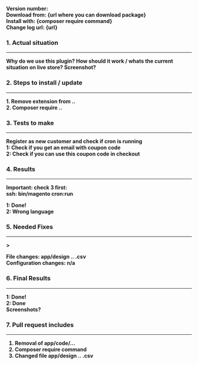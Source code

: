 <strong>Version number:<strong> 																	<br />
<strong>Download from:</strong> {url where you can download package}								<br />
<strong>Install with:</strong> {composer require command}											<br />
<strong>Change log url:</strong> {url}																<br />

<h3>1. Actual situation</h3><hr>									

Why do we use this plugin? How should it work / whats the current situation on live store?
Screenshot?																							<br />


<h3>2. Steps to install / update</h3><hr>
1. Remove extension from ..<br />
2. Composer require ..<br />


<h3>3. Tests to make</h3><hr>
Register as new customer and check if cron is running<br />
1: Check if you get an email with coupon code<br />
2: Check if you can use this coupon code in checkout<br />


<h3>4. Results</h3><hr>

Important: check 3 first: <br />
	ssh: bin/magento cron:run<br />

1: Done!<br />
2: Wrong language<br />


<h3>5. Needed Fixes</h3><hr>>


File changes: app/design .. .csv <br />
Configuration changes: n/a	<br />


<h3>6. Final Results </h3> <hr>

1: Done!<br />
2: Done <br />
Screenshots? <br />


<h3>7. Pull request includes</h3> <hr>


1. Removal of app/code/...<br /> 
2. Composer require command <br />
3. Changed file app/design .. .csv<br />
